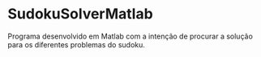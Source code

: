 # SudokuSolverMatlab

Programa desenvolvido em Matlab com a intenção de procurar a solução para os diferentes problemas do sudoku.
